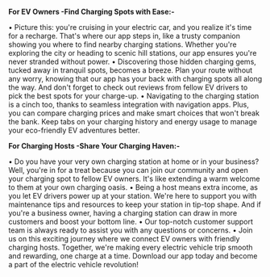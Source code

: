 **For EV Owners -Find Charging Spots with Ease:-**

•
Picture this: you're cruising in your electric car, and you realize it's time for a recharge. That's where our app steps in, like a trusty companion showing you where to find nearby charging stations. Whether you're exploring the city or heading to scenic hill stations, our app ensures you're never stranded without power.
•
Discovering those hidden charging gems, tucked away in tranquil spots, becomes a breeze. Plan your route without any worry, knowing that our app has your back with charging spots all along the way. And don't forget to check out reviews from fellow EV drivers to pick the best spots for your charge-up.
•
Navigating to the charging station is a cinch too, thanks to seamless integration with navigation apps. Plus, you can compare charging prices and make smart choices that won't break the bank. Keep tabs on your charging history and energy usage to manage your eco-friendly EV adventures better.





**For Charging Hosts -Share Your Charging Haven:-**

•
Do you have your very own charging station at home or in your business? Well, you're in for a treat because you can join our community and open your charging spot to fellow EV owners. It's like extending a warm welcome to them at your own charging oasis.
•
Being a host means extra income, as you let EV drivers power up at your station. We're here to support you with maintenance tips and resources to keep your station in tip-top shape. And if you're a business owner, having a charging station can draw in more customers and boost your bottom line.
•
Our top-notch customer support team is always ready to assist you with any questions or concerns.
•
Join us on this exciting journey where we connect EV owners with friendly charging hosts. Together, we're making every electric vehicle trip smooth and rewarding, one charge at a time. Download our app today and become a part of the electric vehicle revolution!
